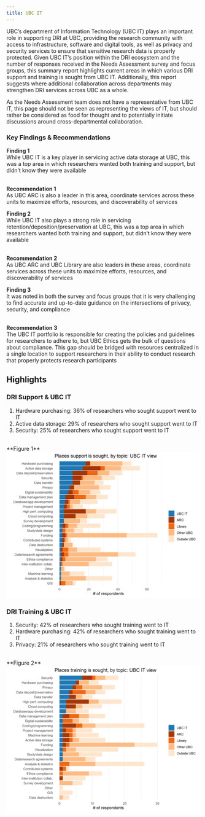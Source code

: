 ```yaml
---
title: UBC IT
---
```


UBC’s department of Information Technology (UBC IT) plays an important role in supporting DRI at UBC, providing the research community with access to infrastructure, software and digital tools, as well as privacy and security services to ensure that sensitive research data is properly protected. Given UBC IT’s position within the DRI ecosystem and the number of responses received in the Needs Assessment survey and focus groups, this summary report highlights current areas in which various DRI support and training is sought from UBC IT. Additionally, this report suggests where additional collaboration across departments may strengthen DRI services across UBC as a whole. 

As the Needs Assessment team does not have a representative from UBC IT, this page should not be seen as representing the views of IT, but should rather be considered as food for thought and to potentially initiate discussions around cross-departmental collaboration.  
   

### Key Findings & Recommendations

<div class="recommendation">
  <b>Finding 1</b>
  <br>
While UBC IT is a key player in servicing active data storage at UBC, this was a top area in which researchers wanted both training and support, but didn’t know they were available
  
  <br>
  <br>

<b>Recommendation 1</b>
  <br>
 As UBC ARC is also a leader in this area, coordinate services across these units to maximize efforts, resources, and discoverability of services
  </div>

<div class="recommendation">
  <b>Finding 2</b>
  <br>
While UBC IT also plays a strong role in servicing retention/deposition/preservation at UBC, this was a top area in which researchers wanted both training and support, but didn’t know they were available
  
  <br>
  <br>

 <b>Recommendation 2</b>
  <br>
  As UBC ARC and UBC Library are also leaders in these areas, coordinate services across these units to maximize efforts, resources, and discoverability of services
  </div>

<div class="recommendation">
  <b>Finding 3</b>
  <br>
It was noted in both the survey and focus groups that it is very challenging to find accurate and up-to-date guidance on the intersections of privacy, security, and compliance
  
  <br>
  <br>

<b>Recommendation 3</b>
  <br>
The UBC IT portfolio is responsible for creating the policies and guidelines for researchers to adhere to, but UBC Ethics gets the bulk of questions about compliance.  This gap should be bridged with resources centralized in a single location to support researchers in their ability to conduct research that properly protects research participants
  </div>


## Highlights

### DRI Support & UBC IT

1. Hardware purchasing: 36% of researchers who sought support went to IT 
2. Active data storage: 29% of researchers who sought support went to IT 
3. Security: 25% of researchers who sought support went to IT 

<br>
**Figure 1**

<img class="graph" alt="Places support is sought" src="graphs/UBC IT_support_where.png">

### DRI Training & UBC IT

1. Security: 42% of researchers who sought training went to IT 
2. Hardware purchasing: 42% of researchers who sought training went to IT 
3. Privacy: 21% of researchers who sought training went to IT 

<br>
**Figure 2**

<img class="graph" alt="Places support is sought" src="graphs/UBC IT_training_where.png">


